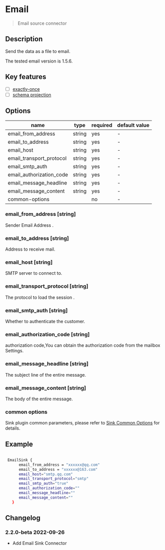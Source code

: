 # Email

> Email source connector

## Description

Send the data as a file to email.

 The tested email version is 1.5.6.

## Key features

- [ ] [exactly-once](../../concept/connector-v2-features.md)
- [ ] [schema projection](../../concept/connector-v2-features.md)

## Options

| name                     | type    | required | default value |
|--------------------------|---------|----------|---------------|
| email_from_address       | string  | yes      | -             |
| email_to_address         | string  | yes      | -             |
| email_host               | string  | yes      | -             |
| email_transport_protocol | string  | yes      | -             |
| email_smtp_auth          | string  | yes      | -             |
| email_authorization_code | string  | yes      | -             |
| email_message_headline   | string  | yes      | -             |
| email_message_content    | string  | yes      | -             |
| common-options           |         | no       | -             |

### email_from_address [string]

Sender Email Address .

### email_to_address [string]

Address to receive mail.

### email_host [string]

SMTP server to connect to.

### email_transport_protocol [string]

The protocol to load the session .

### email_smtp_auth [string]

Whether to authenticate the customer.

### email_authorization_code [string]

authorization code,You can obtain the authorization code from the mailbox Settings.

### email_message_headline [string]

The subject line of the entire message.

### email_message_content [string]

The body of the entire message.

### common options

Sink plugin common parameters, please refer to [Sink Common Options](common-options.md) for details.


## Example

```bash

 EmailSink {
      email_from_address = "xxxxxx@qq.com"
      email_to_address = "xxxxxx@163.com"
      email_host="smtp.qq.com"
      email_transport_protocol="smtp"
      email_smtp_auth="true"
      email_authorization_code=""
      email_message_headline=""
      email_message_content=""
   }

```

## Changelog

### 2.2.0-beta 2022-09-26

- Add Email Sink Connector
